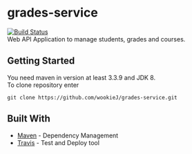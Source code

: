 # grades-service
[![Build Status](https://travis-ci.org/wookieJ/grades-service.svg?branch=master)](https://travis-ci.org/wookieJ/grades-service)<br/>
Web API Application to manage students, grades and courses.

## Getting Started

You need maven in version at least 3.3.9 and JDK 8.<br/>
To clone repository enter

```
git clone https://github.com/wookieJ/grades-service.git
```
## Built With
* [Maven](https://maven.apache.org/) - Dependency Management
* [Travis](https://travis-ci.org/) - Test and Deploy tool
